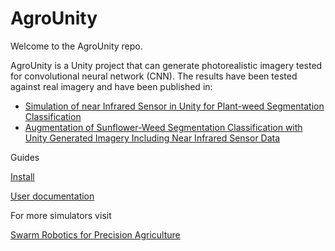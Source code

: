 # AgroUnity

Welcome to the AgroUnity repo.

AgroUnity is a Unity project that can generate photorealistic imagery tested for convolutional neural network (CNN). 
The results have been tested against real imagery and have been published in:

* [Simulation of near Infrared Sensor in Unity for Plant-weed Segmentation Classification](https://www.semanticscholar.org/paper/Simulation-of-near-Infrared-Sensor-in-Unity-for-Carbone-Potena/1999b23a7080c7248477f6da1a8b8b260eb7b918)
* [Augmentation of Sunflower-Weed Segmentation Classification with Unity Generated Imagery Including Near Infrared Sensor Data](https://rd.springer.com/chapter/10.1007/978-3-030-84811-8_3)

Guides

[Install](https://github.com/CSCarbone07/roma_agroUnity/wiki/Installation)

[User documentation](https://roma-agrounity.readthedocs.io/en/latest/)

For more simulators visit

[Swarm Robotics for Precision Agriculture](https://carloscarbone1990.wixsite.com/robotics)

